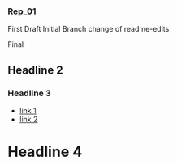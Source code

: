 ### Rep_01

First Draft
Initial Branch change of readme-edits

Final

## Headline 2
### Headline 3
- [link 1](https://www.python.org/)
- [link 2](https://www.codecademy.com)
# Headline 4
